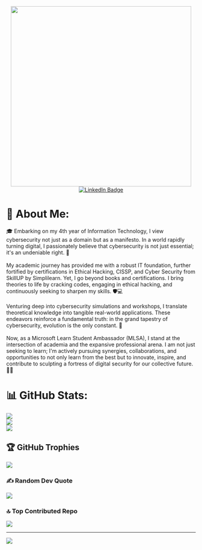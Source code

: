 <div id="header" align="center">
  <img src="https://i.giphy.com/media/v1.Y2lkPTc5MGI3NjExMWppcnZ4aXoydm93aDUxenllbzlmczR1amZmc3Q3ODEwcjN3YXpvNCZlcD12MV9pbnRlcm5hbF9naWZfYnlfaWQmY3Q9Zw/xTcnSWYZvafyhEACBO/giphy.gif" width="480"/>
</div>

<div id="badges" align="center">
  <a href="https://www.linkedin.com/in/herish09/">
    <img src="https://img.shields.io/badge/LinkedIn-blue?style=for-the-badge&logo=linkedin&logoColor=white" alt="LinkedIn Badge"/>
  </a>
</div>

# 💫 About Me:
🎓 Embarking on my 4th year of Information Technology, I view cybersecurity not just as a domain but as a manifesto. In a world rapidly turning digital, I passionately believe that cybersecurity is not just essential; it's an undeniable right. 🔐<br><br>My academic journey has provided me with a robust IT foundation, further fortified by certifications in Ethical Hacking, CISSP, and Cyber Security from SkillUP by Simplilearn. Yet, I go beyond books and certifications. I bring theories to life by cracking codes, engaging in ethical hacking, and continuously seeking to sharpen my skills. 🛡️💻<br><br>Venturing deep into cybersecurity simulations and workshops, I translate theoretical knowledge into tangible real-world applications. These endeavors reinforce a fundamental truth: in the grand tapestry of cybersecurity, evolution is the only constant. 🔄<br><br>Now, as a Microsoft Learn Student Ambassador (MLSA), I stand at the intersection of academia and the expansive professional arena. I am not just seeking to learn; I'm actively pursuing synergies, collaborations, and opportunities to not only learn from the best but to innovate, inspire, and contribute to sculpting a fortress of digital security for our collective future. 🤝🌐

# 📊 GitHub Stats:
![](https://github-readme-stats.vercel.app/api?username=Empty-Hacker&theme=transparent&hide_border=false&include_all_commits=true&count_private=true)<br/>
![](https://github-readme-streak-stats.herokuapp.com/?user=Empty-Hacker&theme=transparent&hide_border=false)<br/>
![](https://github-readme-stats.vercel.app/api/top-langs/?username=Empty-Hacker&theme=transparent&hide_border=false&include_all_commits=true&count_private=true&layout=compact)

## 🏆 GitHub Trophies
![](https://github-profile-trophy.vercel.app/?username=Empty-Hacker&theme=radical&no-frame=false&no-bg=false&margin-w=4)

### ✍️ Random Dev Quote
![](https://quotes-github-readme.vercel.app/api?type=horizontal&theme=radical)

### 🔝 Top Contributed Repo
![](https://github-contributor-stats.vercel.app/api?username=Empty-Hacker&limit=5&theme=radical&combine_all_yearly_contributions=true)

---
[![](https://visitcount.itsvg.in/api?id=Empty-Hacker&icon=10&color=0)](https://visitcount.itsvg.in)

<!-- Proudly created with GPRM ( https://gprm.itsvg.in ) -->
